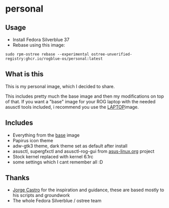 # personal


## Usage

- Install Fedora Silverblue 37
- Rebase using this image:
```
sudo rpm-ostree rebase --experimental ostree-unverified-registry:ghcr.io/rogblue-os/personal:latest
```
## What is this
This is my personal image, which I decided to share.

This includes pretty much the base image and then my modifications on top of that. If you want a "base" image for your ROG laptop with the needed asusctl tools included, i recommend you use the [LAPTOP](https://github.com/rogblue-os/laptop)image.

## Includes
- Everything from the [base](https://github.com/rogblue-os/base) image
- Papirus icon theme
- adw-gtk3 theme, dark theme set as default after install
- asusctl, supergfxctl and asusctl-rog-gui from [asus-linux.org](https://www.asus-linux.org) project
- Stock kernel replaced with kernel 6.1rc
- some settings which I cant remember all :D

## Thanks
- [Jorge Castro](https://www.github.com/castrojo) for the inspiration and guidance, these are based mostly to his scripts and groundwork
- The whole Fedora Silverblue / ostree team

